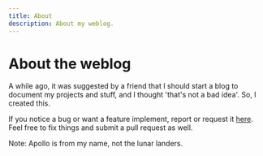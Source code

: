 ```yaml
---
title: About
description: About my weblog.
---
```

# About the weblog

A while ago, it was suggested by a friend that I should start a blog to document my projects and stuff, and I thought 'that's not a bad idea'. So, I created this.

If you notice a bug or want a feature implement, report or request it [here](https://github.com/CoffeeCoder1/Apollo-Tech-Corner/issues). Feel free to fix things and submit a pull request as well.

Note: Apollo is from my name, not the lunar landers.
